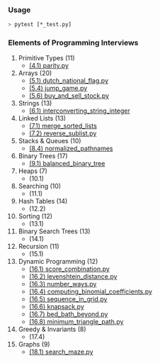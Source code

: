 ### Usage
```bash
> pytest [*_test.py]
```

### Elements of Programming Interviews
1. Primitive Types (11)
    * [(4.1) parity.py](./parity.py)
2. Arrays (20)
    * [(5.1) dutch_national_flag.py](./dutch_national_flag.py)
    * [(5.4) jump_game.py](./jump_game.py)
    * [(5.6) buy_and_sell_stock.py](./buy_and_sell_stock.py)
3. Strings (13)
    * [(6.1) interconverting_string_integer](./interconverting_string_integer.py)
4. Linked Lists (13)
    * [(7.1) merge_sorted_lists](./merge_sorted_lists.py)
    * [(7.2) reverse_sublist.py](./reverse_sublist.py)
5. Stacks & Queues (10)
    * [(8.4) normalized_pathnames](./normalized_pathnames.py)
6. Binary Trees (17)
    * [(9.1) balanced_binary_tree](./balanced_binary_tree.py)
7. Heaps (7)
    * (10.1)
8. Searching (10)
    * (11.1)
9. Hash Tables (14)
    * (12.2)
10. Sorting (12)
    * (13.1)
11. Binary Search Trees (13)
    * (14.1)
12. Recursion (11)
    * (15.1)
13. Dynamic Programming (12)
    * [(16.1) score_combination.py](./score_combination.py)
    * [(16.2) levenshtein_distance.py](./levenshtein_distance.py)
    * [(16.3) number_ways.py](./number_ways.py)
    * [(16.4) computing_binomial_coefficients.py](./computing_binomial_coefficients.py)
    * [(16.5) sequence_in_grid.py](./sequence_in_grid.py)
    * [(16.6) knapsack.py](./knapsack.py)
    * [(16.7) bed_bath_beyond.py](./bed_bath_beyond.py)
    * [(16.8) minimum_triangle_path.py](./minimum_triangle_path.py)
14. Greedy & Invariants (8)
    * (17.4)
15. Graphs (9)
    * [(18.1) search_maze.py](./search_maze.py)
